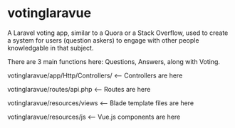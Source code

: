 # votinglaravue
A Laravel voting app, similar to a Quora or a Stack Overflow, used to create a system for users (question askers) to engage with other people knowledgable in that subject.

There are 3 main functions here: Questions, Answers, along with Voting.


votinglaravue/app/Http/Controllers/ <-- Controllers are here

votinglaravue/routes/api.php <-- Routes are here

votinglaravue/resources/views <-- Blade template files are here 

votinglaravue/resources/js <-- Vue.js components are here
